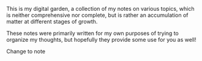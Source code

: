 This is my digital garden, a collection of my notes on various topics, which is neither comprehensive nor complete, but is rather an accumulation of matter at different stages of growth.

These notes were primarily written for my own purposes of trying to organize my thoughts, but hopefully they provide some use for you as well!

Change to note